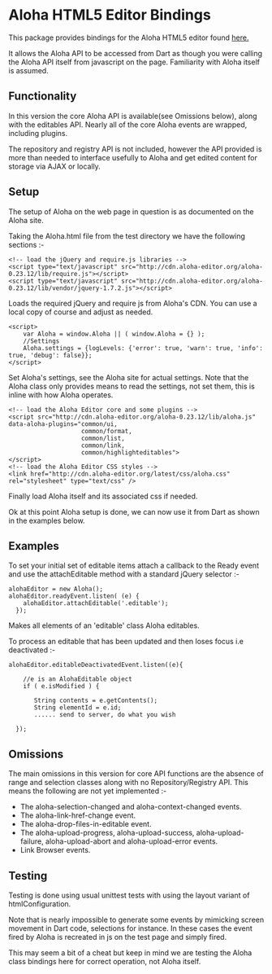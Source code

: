 # Aloha HTML5 Editor Bindings

This package provides bindings for the Aloha HTML5 editor found [here.](http://www.aloha-editor.org)

It allows the Aloha API to be accessed from Dart as though you were calling the Aloha API itself from
javascript on the page. Familiarity with Aloha itself is assumed. 

## Functionality

In this version the core Aloha API is available(see Omissions below), along with the editables API.
Nearly all of the core Aloha events are wrapped, including plugins.

The repository and registry API is not included, however the API provided is more than needed to
interface usefully to Aloha and get edited content for storage via AJAX or locally.


## Setup

The setup of Aloha on the web page in question is as documented on the Aloha site. 

Taking the Aloha.html
file from the test directory we have the following sections :-

    <!-- load the jQuery and require.js libraries -->
    <script type="text/javascript" src="http://cdn.aloha-editor.org/aloha-0.23.12/lib/require.js"></script>
    <script type="text/javascript" src="http://cdn.aloha-editor.org/aloha-0.23.12/lib/vendor/jquery-1.7.2.js"></script>

Loads the required jQuery and require js from Aloha's CDN. You can use a local copy of course and adjust
as needed.

    <script>
        var Aloha = window.Aloha || ( window.Aloha = {} );
        //Settings
        Aloha.settings = {logLevels: {'error': true, 'warn': true, 'info': true, 'debug': false}};                                                    
    </script>

Set Aloha's settings, see the Aloha site for actual settings. Note that the Aloha class only provides 
means to read the settings, not set them, this is inline with how Aloha operates.

    <!-- load the Aloha Editor core and some plugins -->
    <script src="http://cdn.aloha-editor.org/aloha-0.23.12/lib/aloha.js"
    data-aloha-plugins="common/ui,
                        common/format,
                        common/list,
                        common/link,
                        common/highlighteditables">
    </script>           
    <!-- load the Aloha Editor CSS styles -->
    <link href="http://cdn.aloha-editor.org/latest/css/aloha.css" rel="stylesheet" type="text/css" />

Finally load Aloha itself and its associated css if needed.

Ok at this point Aloha setup is done, we can now use it from Dart as shown in the examples below.

## Examples

To set your initial set of editable items attach a callback to the Ready event and use the attachEditable
method with a standard jQuery selector :-


    alohaEditor = new Aloha();
    alohaEditor.readyEvent.listen( (e) { 
        alohaEditor.attachEditable('.editable');
      });


Makes all elements of an 'editable' class Aloha editables.

To process an editable that has been updated and then loses focus i.e deactivated :-

    alohaEditor.editableDeactivatedEvent.listen((e){
        
        //e is an AlohaEditable object
        if ( e.isModified ) {
        
           String contents = e.getContents();
           String elementId = e.id;
           ...... send to server, do what you wish
        
      });

## Omissions

The main omissions in this version for core API functions are the absence of range and selection 
classes along with no Repository/Registry API. This means the following are not yet implemented :-

* The aloha-selection-changed and aloha-context-changed events.
* The aloha-link-href-change event.
* The aloha-drop-files-in-editable event.
* The aloha-upload-progress, aloha-upload-success, aloha-upload-failure, aloha-upload-abort and 
  aloha-upload-error events.
* Link Browser events.

## Testing

Testing is done using usual unittest tests with using the layout variant of htmlConfiguration.

Note that is nearly impossible to generate some events by mimicking screen movement in Dart code,
selections for instance. In these cases the event fired by Aloha is recreated in js on the test page
and simply fired. 

This may seem a bit of a cheat but keep in mind we are testing the Aloha class bindings here for correct
operation, not Aloha itself.

 
